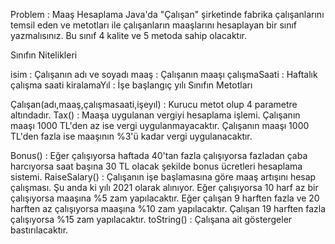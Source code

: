 Problem : Maaş Hesaplama Java'da "Çalışan" şirketinde fabrika çalışanlarını temsil eden ve metotları ile çalışanların maaşlarını hesaplayan bir sınıf yazmalısınız. Bu sınıf 4 kalite ve 5 metoda sahip olacaktır.

Sınıfın Nitelikleri

isim : Çalışanın adı ve soyadı maaş : Çalışanın maaşı çalışmaSaati : Haftalık çalışma saati kiralamaYıl : İşe başlangıç ​​yılı Sınıfın Metotları


Çalışan(adı,maaş,çalışmasaati,işeyıl) : Kurucu metot olup 4 parametre altındadır.
Tax() : Maaşa uygulanan vergiyi hesaplama işlemi. Çalışanın maaşı 1000 TL'den az ise vergi uygulanmayacaktır. Çalışanın maaşı 1000 TL'den fazla ise maaşının %3'ü kadar vergi uygulanacaktır. 

 Bonus() : Eğer çalışıyorsa haftada 40'tan fazla çalışıyorsa fazladan çaba harcıyorsa saat başına 30 TL olacak şekilde bonus ücretleri hesaplama sistemi.
 RaiseSalary() : Çalışanın işe başlamasına göre maaş artışını hesap çalışması. Şu anda ki yılı 2021 olarak alınıyor. Eğer çalışıyorsa 10 harf az bir çalışıyorsa maaşına %5 zam yapılacaktır. Eğer çalışan 9 harften fazla ve 20 harften az çalışıyorsa maaşına %10 zam yapılacaktır. Çalışan 19 harften fazla çalışıyorsa %15 zam yapılacaktır. 
 toString() : Çalışana ait göstergeler bastırılacaktır.
